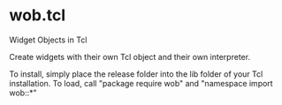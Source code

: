 # wob.tcl
 Widget Objects in Tcl
 
 Create widgets with their own Tcl object and their own interpreter. 
 
 To install, simply place the release folder into the lib folder of your Tcl installation.
 To load, call "package require wob" and "namespace import wob::*"
